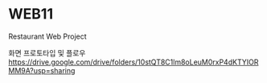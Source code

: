 # WEB11
Restaurant Web Project

화면 프로토타입 및 플로우
https://drive.google.com/drive/folders/10stQT8C1lm8oLeuM0rxP4dKTYIORMM9A?usp=sharing
